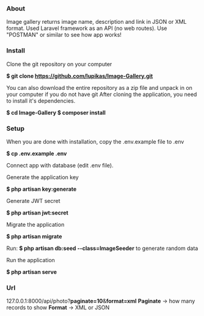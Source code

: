 <h3>About</h3>

Image gallery returns image name, description and link in JSON or XML format. Used Laravel framework as an API (no web routes). Use "POSTMAN" or similar to see how app works!

<h3>Install</h3>

Clone the git repository on your computer

<b>$ git clone https://github.com/lupikas/Image-Gallery.git</b>

You can also download the entire repository as a zip file and unpack in on your computer if you do not have git
After cloning the application, you need to install it's dependencies.

<b>$ cd Image-Gallery
$ composer install</b>

<h3>Setup</h3>

When you are done with installation, copy the .env.example file to .env

<b>$ cp .env.example .env</b>

Connect app with database (edit .env file).

Generate the application key

<b>$ php artisan key:generate</b>

Generate JWT secret

<b>$ php artisan jwt:secret</b>

Migrate the application

<b>$ php artisan migrate</b>
    
Run: 
<b>$ php artisan db:seed --class=ImageSeeder</b>
to generate random data

Run the application

<b>$ php artisan serve</b>

<h3>Url</h3>

127.0.0.1:8000/api/photo?<b>paginate=10</b>&<b>format=xml</b>
<b>Paginate</b> -> how many records to show
<b>Format</b> -> XML or JSON
